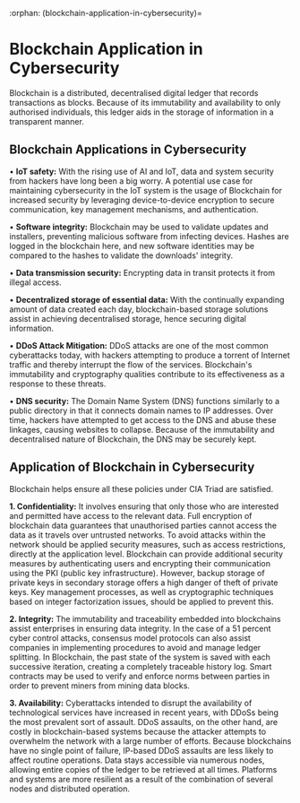 :orphan:
(blockchain-application-in-cybersecurity)=
# Blockchain Application in Cybersecurity
 
Blockchain is a distributed, decentralised digital ledger that records transactions as blocks. Because of its immutability and availability to only authorised individuals, this ledger aids in the storage of information in a transparent manner.

## Blockchain Applications in Cybersecurity

• **IoT safety:** With the rising use of AI and IoT, data and system security from hackers have long been a big worry. A potential use case for maintaining cybersecurity in the IoT system is the usage of Blockchain for increased security by leveraging device-to-device encryption to secure communication, key management mechanisms, and authentication.

• **Software integrity:** Blockchain may be used to validate updates and installers, preventing malicious software from infecting devices. Hashes are logged in the blockchain here, and new software identities may be compared to the hashes to validate the downloads' integrity.

• **Data transmission security:** Encrypting data in transit protects it from illegal access.

• **Decentralized storage of essential data:** With the continually expanding amount of data created each day, blockchain-based storage solutions assist in achieving decentralised storage, hence securing digital information.

• **DDoS Attack Mitigation:** DDoS attacks are one of the most common cyberattacks today, with hackers attempting to produce a torrent of Internet traffic and thereby interrupt the flow of the services. Blockchain's immutability and cryptography qualities contribute to its effectiveness as a response to these threats.

• **DNS security:** The Domain Name System (DNS) functions similarly to a public directory in that it connects domain names to IP addresses. Over time, hackers have attempted to get access to the DNS and abuse these linkages, causing websites to collapse. Because of the immutability and decentralised nature of Blockchain, the DNS may be securely kept.

## Application of Blockchain in Cybersecurity

Blockchain helps ensure all these policies under CIA Triad are satisfied.

**1. Confidentiality:** It involves ensuring that only those who are interested and permitted have access to the relevant data. Full encryption of blockchain data guarantees that unauthorised parties cannot access the data as it travels over untrusted networks. To avoid attacks within the network should be applied security measures, such as access restrictions, directly at the application level. Blockchain can provide additional security measures by authenticating users and encrypting their communication using the PKI (public key infrastructure). However, backup storage of private keys in secondary storage offers a high danger of theft of private keys. Key management processes, as well as cryptographic techniques based on integer factorization issues, should be applied to prevent this.

**2. Integrity:** The immutability and traceability embedded into blockchains assist enterprises in ensuring data integrity. In the case of a 51 percent cyber control attacks, consensus model protocols can also assist companies in implementing procedures to avoid and manage ledger splitting. In Blockchain, the past state of the system is saved with each successive iteration, creating a completely traceable history log. Smart contracts may be used to verify and enforce norms between parties in order to prevent miners from mining data blocks.

**3. Availability:** Cyberattacks intended to disrupt the availability of technological services have increased in recent years, with DDoSs being the most prevalent sort of assault. DDoS assaults, on the other hand, are costly in blockchain-based systems because the attacker attempts to overwhelm the network with a large number of efforts. Because blockchains have no single point of failure, IP-based DDoS assaults are less likely to affect routine operations. Data stays accessible via numerous nodes, allowing entire copies of the ledger to be retrieved at all times. Platforms and systems are more resilient as a result of the combination of several nodes and distributed operation.

